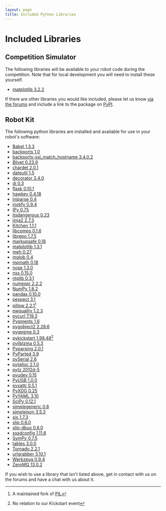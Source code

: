 ```yaml
---
layout: page
title: Included Python Libraries
---
```


Included Libraries
==================

Competition Simulator
---------------------

The following libraries will be available to your robot code during the
competition. Note that for local development you will need to install these
yourself.

<!-- updating this list? Also update https://github.com/srobo/competition-simulator/blob/master/libraries.txt -->

 * [matplotlib 3.2.2](https://pypi.org/project/matplotlib/3.2.2/)

If there are other libraries you would like included, please let us know
[via the forums](/forum) and include a link to the package on [PyPI](https://pypi.org/).

Robot Kit
---------

The following python libraries are installed and available for use in your robot's software:

 * [Babel 1.3.3](http://babel.pocoo.org/)
 * [backports 1.0](https://pypi.python.org/pypi/backports/1.0)
 * [backports-ssl_match_hostname 3.4.0.2](https://pypi.python.org/pypi/backports.ssl_match_hostname)
 * [Blivet 0.23.9](http://fedoraproject.org/wiki/Blivet)
 * [chardet 2.0.1](https://pypi.python.org/pypi/chardet)
 * [dateutil 1.5](https://labix.org/python-dateutil)
 * [decorator 3.4.0](https://pypi.python.org/pypi/decorator)
 * [di 0.3](https://apps.fedoraproject.org/packages/python-di)
 * [flask 0.10.1](http://flask.pocoo.org)
 * [hawkey 0.4.18](https://apps.fedoraproject.org/packages/python-hawkey)
 * [iniparse 0.4](http://code.google.com/p/iniparse)
 * [inotify 0.9.4](http://pyinotify.sourceforge.net)
 * [IPy 0.75](http://pypi.python.org/pypi/IPy)
 * [itsdangerous 0.23](http://pythonhosted.org/itsdangerous/)
 * [jinja2 2.7.3](http://jinja.pocoo.org)
 * [Kitchen 1.1.1](https://pypi.python.org/pypi/kitchen)
 * [libcomps 0.1.6](https://github.com/midnightercz/libcomps)
 * [librepo 1.7.5](http://github.com/Tojaj/librepo)
 * [markupsafe 0.18](https://pypi.python.org/pypi/MarkupSafe)
 * [matplotlib 1.3.1](http://matplotlib.org/)
 * [meh 0.27](https://apps.fedoraproject.org/packages/python-meh)
 * [mglob 0.4](https://pypi.python.org/pypi/mglob)
 * [mpmath 0.18](https://code.google.com/p/mpmath/)
 * [nose 1.3.0](http://nose.readthedocs.org/)
 * [nss 0.15.0](https://pypi.python.org/pypi/python-nss)
 * [ntplib 0.3.1](https://pypi.python.org/pypi/ntplib/)
 * [numexpr 2.2.2](https://github.com/pydata/numexpr)
 * [NumPy 1.8.2](http://www.numpy.org/)
 * [pandas 0.10.0](http://pandas.pydata.org/)
 * [pexpect 3.1](http://pexpect.readthedocs.org/en/latest/)
 * [pillow 2.2.1](http://pillow.readthedocs.org/)[^1]
 * [pwquality 1.2.3](https://apps.fedoraproject.org/packages/python-pwquality)
 * [pycurl 7.19.3](http://pycurl.sourceforge.net/)
 * [Pygments 1.6](http://pygments.org/)
 * [pygobject2 2.28.6](https://apps.fedoraproject.org/packages/pygobject2)
 * [pygpgme 0.3](https://pypi.python.org/pypi/pygpgme/0.3)
 * [pykickstart 1.99.48](https://fedoraproject.org/wiki/Pykickstart)[^2]
 * [pyliblzma 0.5.3](https://pypi.python.org/pypi/pyliblzma)
 * [Pyparsing 2.0.1](http://pyparsing.wikispaces.com/)
 * [PyParted 3.9](https://fedorahosted.org/pyparted/)
 * [pySerial 2.6](http://pyserial.sourceforge.net/)
 * [pytalloc 2.1.0](https://apps.fedoraproject.org/packages/pytalloc)
 * [pytz 2012d-5](http://pytz.sourceforge.net/)
 * [pyudev 0.15](https://pyudev.readthedocs.org)
 * [PyUSB 1.0.0](http://pyusb.sourceforge.net/)
 * [pyxattr 0.5.1](http://pyxattr.k1024.org/)
 * [PyXDG 0.25](http://freedesktop.org/wiki/Software/pyxdg)
 * [PyYAML 3.10](http://pyyaml.org/)
 * [SciPy 0.12.1](http://www.scipy.org/)
 * [simplegeneric 0.8](https://pypi.python.org/pypi/simplegeneric)
 * [simplejson 3.5.3](https://pypi.python.org/pypi/simplejson)
 * [six 1.7.3](https://pypi.python.org/pypi/six)
 * [slip 0.6.0](https://fedorahosted.org/python-slip/)
 * [slip-dbus 0.6.0](https://apps.fedoraproject.org/packages/python-slip-dbus)
 * [sssdconfig 1.11.6](https://apps.fedoraproject.org/packages/python-sssdconfig)
 * [SymPy 0.7.5](http://sympy.org/)
 * [tables 3.0.0](https://pypi.python.org/pypi/tables)
 * [Tornado 2.2.1](http://www.tornadoweb.org/)
 * [urlgrabber 3.10.1](http://urlgrabber.baseurl.org)
 * [Werkzeug 0.9.4](http://werkzeug.pocoo.org/)
 * [ZeroMQ 13.0.2](http://zeromq.org/bindings:python)

[^1]: A maintained fork of [PIL](http://www.pythonware.com/products/pil/)
[^2]: No relation to our Kickstart event

If you wish to use a library that isn't listed above, get in contact with us on the forums and have a chat with us about it.
